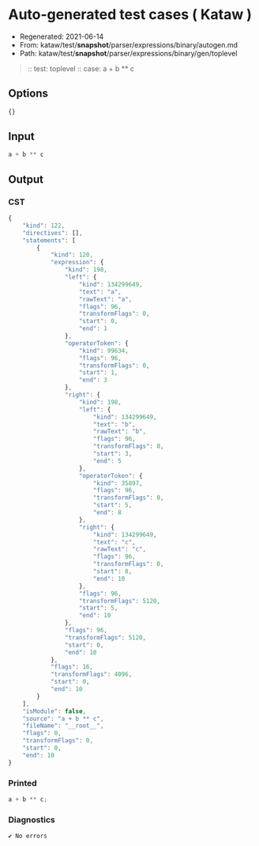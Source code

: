 # Auto-generated test cases ( Kataw )
- Regenerated: 2021-06-14
- From: kataw/test/__snapshot__/parser/expressions/binary/autogen.md
- Path: kataw/test/__snapshot__/parser/expressions/binary/gen/toplevel
> :: test: toplevel
> :: case: a + b ** c
## Options

`````js
{}
`````
## Input

`````js
a + b ** c
`````
## Output

### CST

```javascript
{
    "kind": 122,
    "directives": [],
    "statements": [
        {
            "kind": 120,
            "expression": {
                "kind": 198,
                "left": {
                    "kind": 134299649,
                    "text": "a",
                    "rawText": "a",
                    "flags": 96,
                    "transformFlags": 0,
                    "start": 0,
                    "end": 1
                },
                "operatorToken": {
                    "kind": 99634,
                    "flags": 96,
                    "transformFlags": 0,
                    "start": 1,
                    "end": 3
                },
                "right": {
                    "kind": 198,
                    "left": {
                        "kind": 134299649,
                        "text": "b",
                        "rawText": "b",
                        "flags": 96,
                        "transformFlags": 0,
                        "start": 3,
                        "end": 5
                    },
                    "operatorToken": {
                        "kind": 35897,
                        "flags": 96,
                        "transformFlags": 0,
                        "start": 5,
                        "end": 8
                    },
                    "right": {
                        "kind": 134299649,
                        "text": "c",
                        "rawText": "c",
                        "flags": 96,
                        "transformFlags": 0,
                        "start": 8,
                        "end": 10
                    },
                    "flags": 96,
                    "transformFlags": 5120,
                    "start": 5,
                    "end": 10
                },
                "flags": 96,
                "transformFlags": 5120,
                "start": 0,
                "end": 10
            },
            "flags": 16,
            "transformFlags": 4096,
            "start": 0,
            "end": 10
        }
    ],
    "isModule": false,
    "source": "a + b ** c",
    "fileName": "__root__",
    "flags": 0,
    "transformFlags": 0,
    "start": 0,
    "end": 10
}
```

### Printed

```javascript
a + b ** c;
```

### Diagnostics

```javascript
✔ No errors
```

